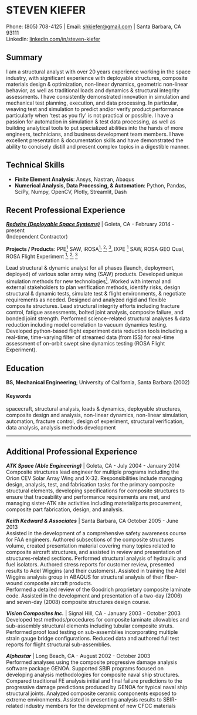 # STEVEN KIEFER   


Phone: (805) 708-4125 | Email: shkiefer@gmail.com | Santa Barbara, CA 93111  
LinkedIn: [linkedin.com/in/steven-kiefer](https://www.linkedin.com/in/steven-kiefer/)  

## Summary

I am a structural analyst with over 20 years experience working in the space industry, with significant experience with deployable structures, composite materials design & optimization, non-linear dynamics, geometric non-linear behavior, as well as traditional loads and dynamics & structural integrity assessments.  I have consistently demonstrated innovation in simulation and mechanical test planning, execution, and data processing.  In particular, weaving test and simulation to predict and/or verify product performance particularly when 'test as you fly' is not practical or possible.  I have a passion for automation in simulation & test data processing, as well as building analytical tools to put specialized abilities into the hands of more engineers, technicians, and business development team members. I have excellent presentation & documentation skills and have demonstrated the ability to concisely distill and present complex topics in a digestible manner.


## Technical Skills

- **Finite Element Analysis**: Ansys, Nastran, Abaqus
- **Numerical Analysis, Data Processing, & Automation**: Python, Pandas, SciPy, Numpy, OpenCV, Plotly, Streamlit, Dash  


## Recent Professional Experience


***[Redwire (Deployable Space Systems)](https://redwirespace.com/locations/goleta/)*** | Goleta, CA - February 2014 - present  
(Independent Contractor)

**Projects / Products**: PPE[<sup>1</sup>](https://explorespace.maxar.com/moon/power-and-propulsion-element/) SAW, iROSA[<sup>1,</sup>](https://www.nasa.gov/feature/new-solar-arrays-to-power-nasa-s-international-space-station-research) [<sup>2,</sup>](https://en.wikipedia.org/wiki/Roll_Out_Solar_Array) [<sup>3</sup>](https://blogs.nasa.gov/spacestation/2021/06/20/spacewalkers-complete-first-roll-out-solar-array-installation/), IXPE [<sup>1</sup>](https://en.wikipedia.org/wiki/IXPE) SAW, ROSA GEO Qual, ROSA Flight Experiment [<sup>1,</sup>](https://redwirespace.com/newsroom/rosa-flight-demonstration-hardware-successfully-deploys-on-iss/) [<sup>2,</sup>](https://ntrs.nasa.gov/citations/20205003936) [<sup>3</sup>](https://ntrs.nasa.gov/citations/20190000446)

Lead structural & dynamic analyst for all phases (launch, deployment, deployed) of various solar array wing (SAW) products.  Developed unique simulation methods for new technologies[<sup>1</sup>](https://ntrs.nasa.gov/citations/20200002441). Worked with internal and external stakeholders to plan verification methods, identify risks, design structural & dynamic tests, simulate test & flight environments, & negotiate requirements as needed. Designed and analyzed rigid and flexible composite structures.  Lead structural integrity efforts including fracture control, fatigue assessments, bolted joint analysis, composite failure, and bonded joint strength. Performed science-related structural analyses & data reduction including model correlation to vacuum dynamics testing. Developed python-based flight experiment data reduction tools including a real-time, time-varying filter of streamed data (from ISS) for real-time assessment of on-orbit swept sine dynamics testing (ROSA Flight Experiment).  

## Education
**BS, Mechanical Engineering**; University of California, Santa Barbara  (2002)

#### Keywords
spacecraft, structural analysis, loads & dynamics, deployable structures, composite design and analysis, non-linear dynamics, non-linear simulation, automation, fracture control, design of experiment, structural verification, data analysis, analysis methods development 

-----

## Additional Professional Experience

***ATK Space (Able Engineering)*** | Goleta, CA - July 2004 - January 2014    
Composite structures lead engineer for multiple programs including the Orion CEV Solar Array Wing and X-32. Responsibilities include managing design, analysis, test, and fabrication tasks for the primary composite structural elements, developing specifications for composite structures to ensure that traceability and performance requirements are met, and managing sister-ATK site activities including material/parts procurement, composite part fabrication, design, and analysis.

***Keith Kedward & Associates*** | Santa Barbara, CA October 2005 - June 2013  
Assisted in the development of a comprehensive safety awareness course for FAA engineers. Authored subsections of the composite structures volume, created presentation material covering many topics related to composite aircraft structures, and assisted in review and presentation of structures-related sections.
Performed structural analysis of hydraulic and fuel isolators. Authored stress reports for customer review, presented results to Adel Wiggins (and their customers). Assisted in training the Adel Wiggins analysis group in ABAQUS for structural analysis of their fiber-wound composite aircraft products.  
Performed a detailed review of the Goodrich proprietary composite laminate code. Assisted in the development and presentation of a two-day (2006) and seven-day (2008) composite structures design course.

***Vision Composites Inc.*** | Signal Hill, CA - January 2003 - October 2003  
Developed test methods/procedures for composite laminate allowables and sub-assembly structural elements including tubular composite struts. Performed proof load testing on sub-assemblies incorporating multiple strain gauge bridge configurations. Reduced data and authored full test reports for flight structural sub-assemblies.

***Alphastar*** | Long Beach, CA - August 2002 - October 2003   
Performed analyses using the composite progressive damage analysis software package GENOA. Supported SBIR programs focused on developing analysis methodologies for composite naval ship structures. Compared traditional FE analysis initial and final failure predictions to the progressive damage predictions produced by GENOA for typical naval ship structural joints. Analyzed composite ceramic components exposed to extreme environments. Assisted in presenting analysis results to SBIR-related industry members for the development of new CFCC materials


